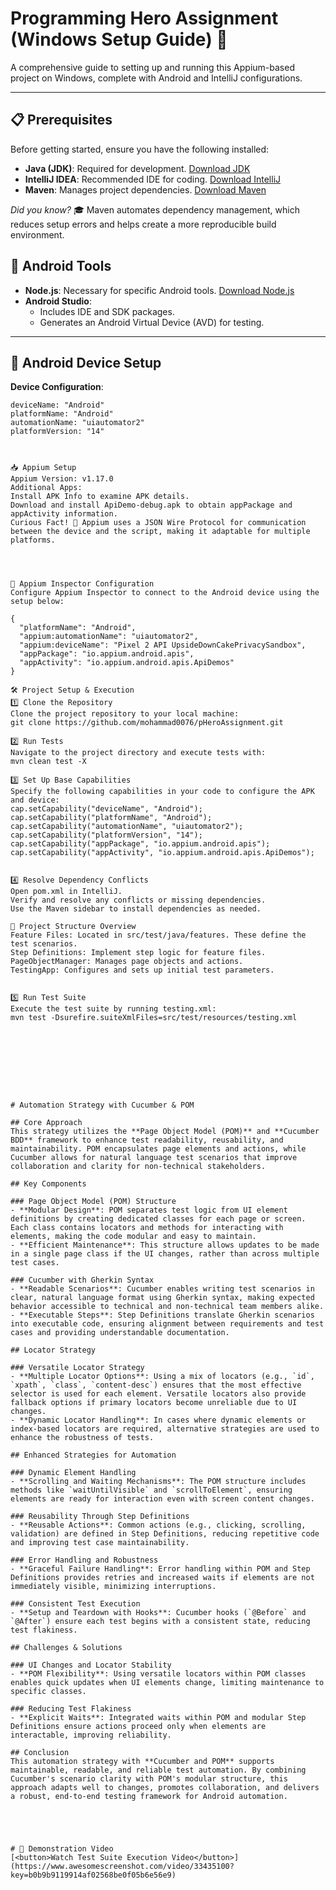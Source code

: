 # Programming Hero Assignment (Windows Setup Guide) 🚀

A comprehensive guide to setting up and running this Appium-based project on Windows, complete with Android and IntelliJ configurations.

---

## 📋 Prerequisites
Before getting started, ensure you have the following installed:

- **Java (JDK)**: Required for development. [Download JDK](https://www.oracle.com/java/technologies/javase-downloads.html)
- **IntelliJ IDEA**: Recommended IDE for coding. [Download IntelliJ](https://www.jetbrains.com/idea/download/)
- **Maven**: Manages project dependencies. [Download Maven](https://maven.apache.org/download.cgi)

*Did you know?* 🎓 Maven automates dependency management, which reduces setup errors and helps create a more reproducible build environment.

## 📲 Android Tools
- **Node.js**: Necessary for specific Android tools. [Download Node.js](https://nodejs.org/)
- **Android Studio**:
  - Includes IDE and SDK packages.
  - Generates an Android Virtual Device (AVD) for testing.

---

## 📱 Android Device Setup
**Device Configuration**:
```properties
deviceName: "Android"
platformName: "Android"
automationName: "uiautomator2"
platformVersion: "14"



📥 Appium Setup
Appium Version: v1.17.0
Additional Apps:
Install APK Info to examine APK details.
Download and install ApiDemo-debug.apk to obtain appPackage and appActivity information.
Curious Fact! 🚀 Appium uses a JSON Wire Protocol for communication between the device and the script, making it adaptable for multiple platforms.




🔌 Appium Inspector Configuration
Configure Appium Inspector to connect to the Android device using the setup below:

{
  "platformName": "Android",
  "appium:automationName": "uiautomator2",
  "appium:deviceName": "Pixel 2 API UpsideDownCakePrivacySandbox",
  "appPackage": "io.appium.android.apis",
  "appActivity": "io.appium.android.apis.ApiDemos"
}

🛠️ Project Setup & Execution
1️⃣ Clone the Repository
Clone the project repository to your local machine:
git clone https://github.com/mohammad0076/pHeroAssignment.git

2️⃣ Run Tests
Navigate to the project directory and execute tests with:
mvn clean test -X

3️⃣ Set Up Base Capabilities
Specify the following capabilities in your code to configure the APK and device:
cap.setCapability("deviceName", "Android");
cap.setCapability("platformName", "Android");
cap.setCapability("automationName", "uiautomator2");
cap.setCapability("platformVersion", "14");
cap.setCapability("appPackage", "io.appium.android.apis");
cap.setCapability("appActivity", "io.appium.android.apis.ApiDemos");


4️⃣ Resolve Dependency Conflicts
Open pom.xml in IntelliJ.
Verify and resolve any conflicts or missing dependencies.
Use the Maven sidebar to install dependencies as needed.

🧩 Project Structure Overview
Feature Files: Located in src/test/java/features. These define the test scenarios.
Step Definitions: Implement step logic for feature files.
PageObjectManager: Manages page objects and actions.
TestingApp: Configures and sets up initial test parameters.


5️⃣ Run Test Suite
Execute the test suite by running testing.xml:
mvn test -Dsurefire.suiteXmlFiles=src/test/resources/testing.xml









# Automation Strategy with Cucumber & POM

## Core Approach
This strategy utilizes the **Page Object Model (POM)** and **Cucumber BDD** framework to enhance test readability, reusability, and maintainability. POM encapsulates page elements and actions, while Cucumber allows for natural language test scenarios that improve collaboration and clarity for non-technical stakeholders.

## Key Components

### Page Object Model (POM) Structure
- **Modular Design**: POM separates test logic from UI element definitions by creating dedicated classes for each page or screen. Each class contains locators and methods for interacting with elements, making the code modular and easy to maintain.
- **Efficient Maintenance**: This structure allows updates to be made in a single page class if the UI changes, rather than across multiple test cases.

### Cucumber with Gherkin Syntax
- **Readable Scenarios**: Cucumber enables writing test scenarios in clear, natural language format using Gherkin syntax, making expected behavior accessible to technical and non-technical team members alike.
- **Executable Steps**: Step Definitions translate Gherkin scenarios into executable code, ensuring alignment between requirements and test cases and providing understandable documentation.

## Locator Strategy

### Versatile Locator Strategy
- **Multiple Locator Options**: Using a mix of locators (e.g., `id`, `xpath`, `class`, `content-desc`) ensures that the most effective selector is used for each element. Versatile locators also provide fallback options if primary locators become unreliable due to UI changes.
- **Dynamic Locator Handling**: In cases where dynamic elements or index-based locators are required, alternative strategies are used to enhance the robustness of tests.

## Enhanced Strategies for Automation

### Dynamic Element Handling
- **Scrolling and Waiting Mechanisms**: The POM structure includes methods like `waitUntilVisible` and `scrollToElement`, ensuring elements are ready for interaction even with screen content changes.

### Reusability Through Step Definitions
- **Reusable Actions**: Common actions (e.g., clicking, scrolling, validation) are defined in Step Definitions, reducing repetitive code and improving test case maintainability.

### Error Handling and Robustness
- **Graceful Failure Handling**: Error handling within POM and Step Definitions provides retries and increased waits if elements are not immediately visible, minimizing interruptions.

### Consistent Test Execution
- **Setup and Teardown with Hooks**: Cucumber hooks (`@Before` and `@After`) ensure each test begins with a consistent state, reducing test flakiness.

## Challenges & Solutions

### UI Changes and Locator Stability
- **POM Flexibility**: Using versatile locators within POM classes enables quick updates when UI elements change, limiting maintenance to specific classes.

### Reducing Test Flakiness
- **Explicit Waits**: Integrated waits within POM and modular Step Definitions ensure actions proceed only when elements are interactable, improving reliability.

## Conclusion
This automation strategy with **Cucumber and POM** supports maintainable, readable, and reliable test automation. By combining Cucumber's scenario clarity with POM's modular structure, this approach adapts well to changes, promotes collaboration, and delivers a robust, end-to-end testing framework for Android automation.





# 🎥 Demonstration Video
[<button>Watch Test Suite Execution Video</button>](https://www.awesomescreenshot.com/video/33435100?key=b0b9b9119914af02568be0f05b6e56e9)



